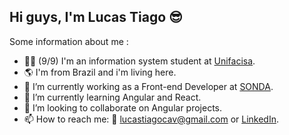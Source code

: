 ## Hi guys, I'm Lucas Tiago 😎

  Some information about me :
- :man_student: (9/9) I'm an information system student at [Unifacisa](https://www.unifacisa.edu.br/home).
- :earth_americas: I'm from Brazil and i'm living here.
- :office: I’m currently working as a Front-end Developer at [SONDA](https://www.sonda.com/pt-br/).
- :closed_book: I’m currently learning Angular and React.
- 🧠 I’m looking to collaborate on Angular projects.
- 📫 How to reach me: :e-mail: lucastiagocav@gmail.com or [LinkedIn](https://www.linkedin.com/in/lucastiagocav/).
